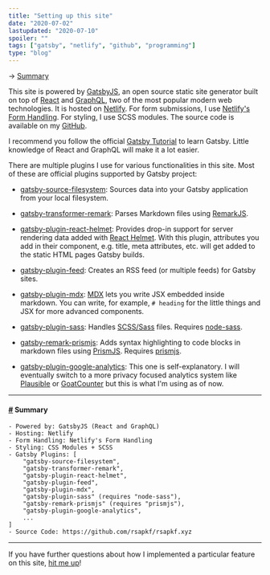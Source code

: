 ```yaml
---
title: "Setting up this site"
date: "2020-07-02"
lastupdated: "2020-07-10"
spoiler: ""
tags: ["gatsby", "netlify", "github", "programming"]
type: "blog"
---
```


→ [Summary](#summary)

This site is powered by [GatsbyJS](https://github.com/gatsbyjs/gatsby), an open source static site generator built on top of [React](https://github.com/facebook/react) and [GraphQL](https://github.com/graphql/graphql-spec), two of the most popular modern web technologies. It is hosted on [Netlify](https://www.netlify.com/). For form submissions, I use [Netlify's Form Handling](https://docs.netlify.com/forms/setup/). For styling, I use SCSS modules.
The source code is available on my [GitHub](https://github.com/rsapkf/rsapkf.xyz).

I recommend you follow the official [Gatsby Tutorial](https://www.gatsbyjs.org/tutorial/) to learn Gatsby. Little knowledge of React and GraphQL will make it a lot easier.

There are multiple plugins I use for various functionalities in this site. Most of these are official plugins supported by Gatsby project:

- [gatsby-source-filesystem](https://www.gatsbyjs.org/packages/gatsby-source-filesystem/): Sources data into your Gatsby application from your local filesystem.

- [gatsby-transformer-remark](https://www.gatsbyjs.org/packages/gatsby-transformer-remark/): Parses Markdown files using [RemarkJS](https://github.com/remarkjs/remark).

- [gatsby-plugin-react-helmet](https://www.gatsbyjs.org/packages/gatsby-plugin-react-helmet/): Provides drop-in support for server rendering data added with [React Helmet](https://github.com/nfl/react-helmet). With this plugin, attributes you add in their component, e.g. title, meta attributes, etc. will get added to the static HTML pages Gatsby builds.

- [gatsby-plugin-feed](https://www.gatsbyjs.org/packages/gatsby-plugin-feed/): Creates an RSS feed (or multiple feeds) for Gatsby sites.

- [gatsby-plugin-mdx](https://www.gatsbyjs.org/packages/gatsby-plugin-mdx/): [MDX](https://github.com/mdx-js/mdx) lets you write JSX embedded inside markdown. You can write, for example, `# heading` for the little things and JSX for more advanced components.

- [gatsby-plugin-sass](https://www.gatsbyjs.org/packages/gatsby-plugin-sass/): Handles [SCSS/Sass](https://sass-lang.com/) files. Requires [node-sass](https://github.com/sass/node-sass).

- [gatsby-remark-prismjs](https://www.gatsbyjs.org/packages/gatsby-remark-prismjs/): Adds syntax highlighting to code blocks in markdown files using [PrismJS](https://github.com/PrismJS/prism). Requires [prismjs](https://github.com/PrismJS/prism).

- [gatsby-plugin-google-analytics](https://www.gatsbyjs.org/packages/gatsby-plugin-google-analytics/): This one is self-explanatory. I will eventually switch to a more privacy focused analytics system like [Plausible](https://www.gatsbyjs.org/packages/gatsby-plugin-plausible/) or [GoatCounter](https://www.gatsbyjs.org/packages/gatsby-plugin-goatcounter/) but this is what I'm using as of now.

---

#### <a href="#summary" id="summary">#</a> Summary

```
- Powered by: GatsbyJS (React and GraphQL)
- Hosting: Netlify
- Form Handling: Netlify's Form Handling
- Styling: CSS Modules + SCSS
- Gatsby Plugins: [
    "gatsby-source-filesystem",
    "gatsby-transformer-remark",
    "gatsby-plugin-react-helmet",
    "gatsby-plugin-feed",
    "gatsby-plugin-mdx",
    "gatsby-plugin-sass" (requires "node-sass"),
    "gatsby-remark-prismjs" (requires "prismjs"),
    "gatsby-plugin-google-analytics",
    ...
]
- Source Code: https://github.com/rsapkf/rsapkf.xyz
```

---

If you have further questions about how I implemented a particular feature on this site, [hit me up](/contact)!
